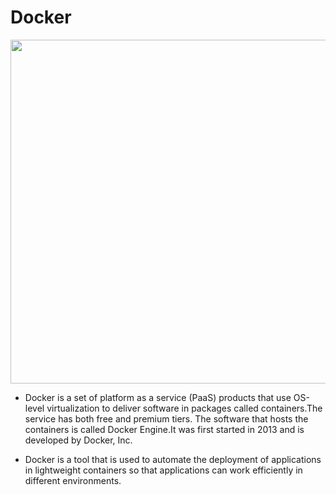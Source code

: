 # Docker
<img src="https://logos-world.net/wp-content/uploads/2021/02/Docker-Symbol.png" width="900" height="550" />

- Docker is a set of platform as a service (PaaS) products that use OS-level virtualization to deliver software in packages called containers.The service has both free and premium tiers. The software that hosts the containers is called Docker Engine.It was first started in 2013 and is developed by Docker, Inc.
 
- Docker is a tool that is used to automate the deployment of applications in lightweight containers so that applications can work efficiently in different environments.
